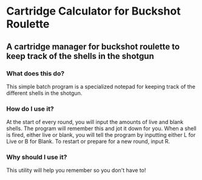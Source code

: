 # Cartridge Calculator for Buckshot Roulette
## A cartridge manager for buckshot roulette to keep track of the shells in the shotgun

### What does this do?
This simple batch program is a specialized notepad for keeping track of the different shells in the shotgun.

### How do I use it?
At the start of every round, you will input the amounts of live and blank shells. The program will remember this and jot it down for you.
When a shell is fired, either live or blank, you will tell the program by inputting either L for Live or B for Blank.
To restart or prepare for a new round, input R.

### Why should I use it?
This utility will help you remember so you don't have to!
